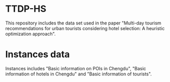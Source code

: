 # TTDP-HS
This repository includes the data set used in the paper "Multi-day tourism recommendations for urban tourists considering hotel selection: A heuristic optimization approach".
# Instances data
Instances includes "Basic information on POIs in Chengdu", "Basic information of hotels in Chengdu" and "Basic information of tourists".
